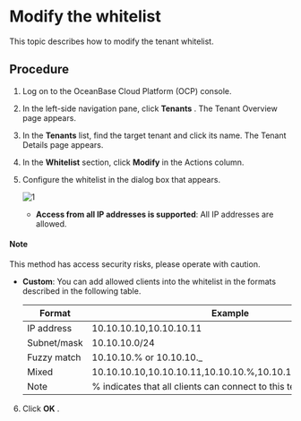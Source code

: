 # Modify the whitelist

This topic describes how to modify the tenant whitelist.

## Procedure

1. Log on to the OceanBase Cloud Platform (OCP) console.

2. In the left-side navigation pane, click **Tenants** . The Tenant Overview page appears.

3. In the **Tenants** list, find the target tenant and click its name. The Tenant Details page appears.

4. In the **Whitelist** section, click **Modify** in the Actions column.

5. Configure the whitelist in the dialog box that appears.

   ![1](https://obbusiness-private.oss-cn-shanghai.aliyuncs.com/doc/img/ocp/%E7%99%BD%E5%90%8D%E5%8D%95%E8%AE%BE%E7%BD%AE.png)

   * **Access from all IP addresses is supported**: All IP addresses are allowed.

  <main id="notice" type='explain'>
    <h4>Note</h4>
    <p>This method has access security risks, please operate with caution.</p>
  </main>

   * **Custom**: You can add allowed clients into the whitelist in the formats described in the following table.

     |   Format    |                           Example                           |
     |-------------|-------------------------------------------------------------|
     | IP address  | 10.10.10.10,10.10.10.11                                     |
     | Subnet/mask | 10.10.10.0/24                                               |
     | Fuzzy match | 10.10.10.% or 10.10.10._                                    |
     | Mixed       | 10.10.10.10,10.10.10.11,10.10.10.%,10.10.10._,10.10.10.0/24 |
     | Note        | % indicates that all clients can connect to this tenant.    |

6. Click **OK** .
